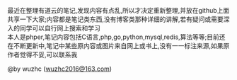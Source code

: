 最近在整理有道云的笔记,发现内容有点乱,所以才决定重新整理,并放在github上面共享一下大家;内容都是笔记类东西,没有博客类那种详细的讲解,若有疑问或需要深入的同学可以自行网上搜索和学习  
本人是phper,笔记内容包括C语言,php,go,python,mysql,redis,算法等等;目前还在不断更新中,笔记中某些原内容或图片来自网上或书上,没有一一标注来源,如果原作者觉得不妥,可以联系我 

@by wuzhc (wuzhc2016@163.com)